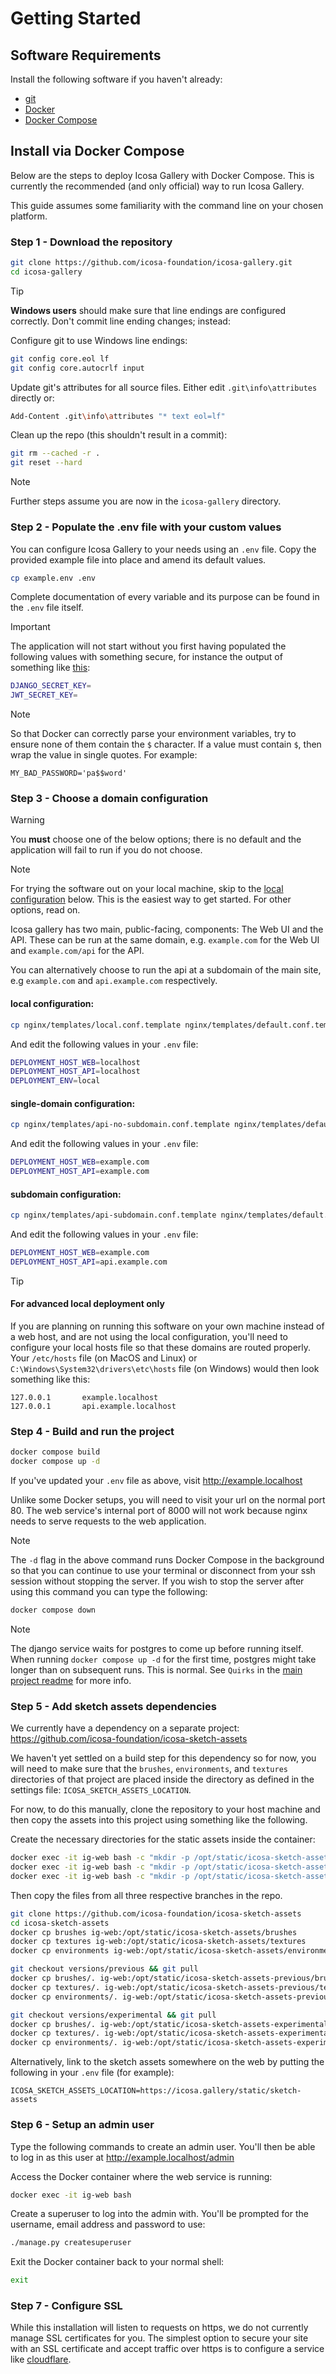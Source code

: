 # Getting Started

## Software Requirements

Install the following software if you haven't already:

- [git](https://git-scm.com/)
- [Docker](https://docs.docker.com/engine/install/)
- [Docker Compose](https://docs.docker.com/compose/install/)


## Install via Docker Compose

Below are the steps to deploy Icosa Gallery with Docker Compose. This is currently the recommended (and only official) way to run Icosa Gallery.

This guide assumes some familiarity with the command line on your chosen platform.

### Step 1 - Download the repository

``` bash
git clone https://github.com/icosa-foundation/icosa-gallery.git
cd icosa-gallery
```
> [!TIP]
> **Windows users** should make sure that line endings are configured correctly. Don't commit line ending changes; instead:

Configure git to use Windows line endings:

``` bash
git config core.eol lf
git config core.autocrlf input
```
Update git's attributes for all source files. Either edit `.git\info\attributes` directly or:

``` bash
Add-Content .git\info\attributes "* text eol=lf"
```

Clean up the repo (this shouldn't result in a commit):

``` bash
git rm --cached -r .
git reset --hard
```

> [!NOTE]
> Further steps assume you are now in the `icosa-gallery` directory.

### Step 2 - Populate the .env file with your custom values

You can configure Icosa Gallery to your needs using an `.env` file. Copy the provided example file into place and amend its default values.

``` bash
cp example.env .env
```

Complete documentation of every variable and its purpose can be found in the `.env` file itself.

> [!IMPORTANT]
> The application will not start without you first having populated the following values with something secure, for instance the output of something like [this](https://django-secret-key-generator.netlify.app/):

``` bash
DJANGO_SECRET_KEY=
JWT_SECRET_KEY=
```

> [!NOTE]
> So that Docker can correctly parse your environment variables, try to ensure none of them contain the `$` character. If a value must contain `$`, then wrap the value in single quotes. For example:

`MY_BAD_PASSWORD='pa$$word'`

### Step 3 - Choose a domain configuration

> [!WARNING]
> You **must** choose one of the below options; there is no default and the application will fail to run if you do not choose. 

> [!NOTE]
> For trying the software out on your local machine, skip to the [local configuration](#local-configuration) below. This is the easiest way to get started. For other options, read on.

Icosa gallery has two main, public-facing, components: The Web UI and the API. These can be run at the same domain, e.g. `example.com` for the Web UI and `example.com/api` for the API.

You can alternatively choose to run the api at a subdomain of the main site, e.g `example.com` and `api.example.com` respectively.

#### local configuration:

``` bash
cp nginx/templates/local.conf.template nginx/templates/default.conf.template
```

And edit the following values in your `.env` file:

``` bash
DEPLOYMENT_HOST_WEB=localhost
DEPLOYMENT_HOST_API=localhost
DEPLOYMENT_ENV=local
```

#### single-domain configuration:

``` bash
cp nginx/templates/api-no-subdomain.conf.template nginx/templates/default.conf.template
```

And edit the following values in your `.env` file:

``` bash
DEPLOYMENT_HOST_WEB=example.com
DEPLOYMENT_HOST_API=example.com
```

#### subdomain configuration:

``` bash
cp nginx/templates/api-subdomain.conf.template nginx/templates/default.conf.template
```

And edit the following values in your `.env` file:

``` bash
DEPLOYMENT_HOST_WEB=example.com
DEPLOYMENT_HOST_API=api.example.com
```
> [!TIP]
> #### For advanced local deployment only
> If you are planning on running this software on your own machine instead of a web host, and are not using the local configuration, you'll need to configure your local hosts file so that these domains are routed properly. Your `/etc/hosts` file (on MacOS and Linux) or `C:\Windows\System32\drivers\etc\hosts` file (on Windows) would then look something like this:

```
127.0.0.1       example.localhost
127.0.0.1       api.example.localhost
```

### Step 4 - Build and run the project

``` bash
docker compose build
docker compose up -d
```

If you've updated your `.env` file as above, visit http://example.localhost

Unlike some Docker setups, you will need to visit your url on the normal port 80. The web service's internal port of 8000 will not work because nginx needs to serve requests to the web application.

> [!NOTE]
> The `-d` flag in the above command runs Docker Compose in the background so that you can continue to use your terminal or disconnect from your ssh session without stopping the server. If you wish to stop the server after using this command you can type the following:

``` bash
docker compose down
```

> [!NOTE]
> The django service waits for postgres to come up before running itself. When running `docker compose up -d` for the first time, postgres might take longer than on subsequent runs. This is normal. See `Quirks` in the [main project readme](./README.md) for more info.

### Step 5 - Add sketch assets dependencies

We currently have a dependency on a separate project: https://github.com/icosa-foundation/icosa-sketch-assets

We haven't yet settled on a build step for this dependency so for now, you will need to make sure that the `brushes`, `environments`, and `textures` directories of that project are placed inside the directory as defined in the settings file: `ICOSA_SKETCH_ASSETS_LOCATION`.

For now, to do this manually, clone the repository to your host machine and then copy the assets into this project using something like the following.

Create the necessary directories for the static assets inside the container:

``` bash
docker exec -it ig-web bash -c "mkdir -p /opt/static/icosa-sketch-assets/"
docker exec -it ig-web bash -c "mkdir -p /opt/static/icosa-sketch-assets-experimental/"
docker exec -it ig-web bash -c "mkdir -p /opt/static/icosa-sketch-assets-previous/"
```

Then copy the files from all three respective branches in the repo.

``` bash
git clone https://github.com/icosa-foundation/icosa-sketch-assets
cd icosa-sketch-assets
docker cp brushes ig-web:/opt/static/icosa-sketch-assets/brushes
docker cp textures ig-web:/opt/static/icosa-sketch-assets/textures
docker cp environments ig-web:/opt/static/icosa-sketch-assets/environments

git checkout versions/previous && git pull
docker cp brushes/. ig-web:/opt/static/icosa-sketch-assets-previous/brushes/
docker cp textures/. ig-web:/opt/static/icosa-sketch-assets-previous/textures/
docker cp environments/. ig-web:/opt/static/icosa-sketch-assets-previous/environments/

git checkout versions/experimental && git pull
docker cp brushes/. ig-web:/opt/static/icosa-sketch-assets-experimental/brushes/
docker cp textures/. ig-web:/opt/static/icosa-sketch-assets-experimental/textures/
docker cp environments/. ig-web:/opt/static/icosa-sketch-assets-experimental/environments/
```

Alternatively, link to the sketch assets somewhere on the web by putting the following in your `.env` file (for example):

`ICOSA_SKETCH_ASSETS_LOCATION=https://icosa.gallery/static/sketch-assets`

### Step 6 - Setup an admin user

Type the following commands to create an admin user. You'll then be able to log in as this user at http://example.localhost/admin

Access the Docker container where the web service is running:

``` bash
docker exec -it ig-web bash
```

Create a superuser to log into the admin with. You'll be prompted for the username, email address and password to use:

``` bash
./manage.py createsuperuser
```

Exit the Docker container back to your normal shell:

``` bash
exit
```

### Step 7 - Configure SSL

While this installation will listen to requests on https, we do not currently manage SSL certificates for you. The simplest option to secure your site with an SSL certificate and accept traffic over https is to configure a service like [cloudflare](cloudflare.com).

